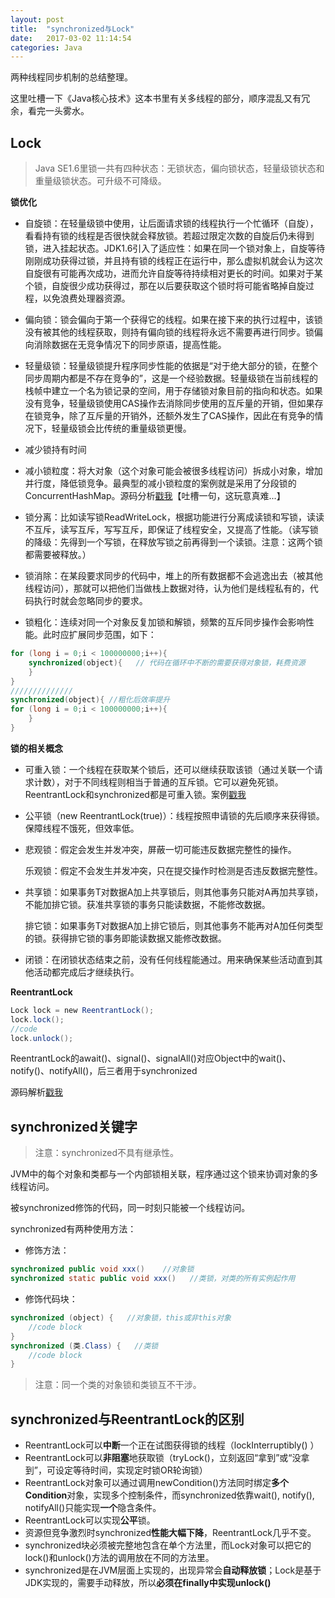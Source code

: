 ```yaml
---
layout: post
title:  "synchronized与Lock"
date:   2017-03-02 11:14:54
categories: Java
---
```


两种线程同步机制的总结整理。

这里吐槽一下《Java核心技术》这本书里有关多线程的部分，顺序混乱又有冗余，看完一头雾水。

## Lock

> Java SE1.6里锁一共有四种状态：无锁状态，偏向锁状态，轻量级锁状态和重量级锁状态。可升级不可降级。

**锁优化**

- 自旋锁：在轻量级锁中使用，让后面请求锁的线程执行一个忙循环（自旋），看看持有锁的线程是否很快就会释放锁。若超过限定次数的自旋后仍未得到锁，进入挂起状态。JDK1.6引入了适应性：如果在同一个锁对象上，自旋等待刚刚成功获得过锁，并且持有锁的线程正在运行中，那么虚拟机就会认为这次自旋很有可能再次成功，进而允许自旋等待持续相对更长的时间。如果对于某个锁，自旋很少成功获得过，那在以后要获取这个锁时将可能省略掉自旋过程，以免浪费处理器资源。
- 偏向锁：锁会偏向于第一个获得它的线程。如果在接下来的执行过程中，该锁没有被其他的线程获取，则持有偏向锁的线程将永远不需要再进行同步。锁偏向消除数据在无竞争情况下的同步原语，提高性能。
- 轻量级锁：轻量级锁提升程序同步性能的依据是“对于绝大部分的锁，在整个同步周期内都是不存在竞争的”，这是一个经验数据。轻量级锁在当前线程的栈帧中建立一个名为锁记录的空间，用于存储锁对象目前的指向和状态。如果没有竞争，轻量级锁使用CAS操作去消除同步使用的互斥量的开销，但如果存在锁竞争，除了互斥量的开销外，还额外发生了CAS操作，因此在有竞争的情况下，轻量级锁会比传统的重量级锁更慢。

- 减少锁持有时间
- 减小锁粒度：将大对象（这个对象可能会被很多线程访问）拆成小对象，增加并行度，降低锁竞争。最典型的减小锁粒度的案例就是采用了分段锁的ConcurrentHashMap。源码分析[戳我](https://my.oschina.net/hosee/blog/675884)【吐槽一句，这玩意真难...】
- 锁分离：比如读写锁ReadWriteLock，根据功能进行分离成读锁和写锁，读读不互斥，读写互斥，写写互斥，即保证了线程安全，又提高了性能。（读写锁的降级：先得到一个写锁，在释放写锁之前再得到一个读锁。注意：这两个锁都需要被释放。）
- 锁消除：在某段要求同步的代码中，堆上的所有数据都不会逃逸出去（被其他线程访问），那就可以把他们当做栈上数据对待，认为他们是线程私有的，代码执行时就会忽略同步的要求。
- 锁粗化：连续对同一个对象反复加锁和解锁，频繁的互斥同步操作会影响性能。此时应扩展同步范围，如下：
```java
for (long i = 0;i < 100000000;i++){
	synchronized(object){   // 代码在循环中不断的需要获得对象锁，耗费资源
	}
}
//////////////
synchronized(object){ //粗化后效率提升
for (long i = 0;i < 100000000;i++){   
    }
}
```

**锁的相关概念**

- 可重入锁：一个线程在获取某个锁后，还可以继续获取该锁（通过关联一个请求计数），对于不同线程则相当于普通的互斥锁。它可以避免死锁。ReentrantLock和synchronized都是可重入锁。案例[戳我](http://blog.csdn.net/ns_code/article/details/17014135) 
- 公平锁（new ReentrantLock(true)）：线程按照申请锁的先后顺序来获得锁。保障线程不饿死，但效率低。
- 悲观锁：假定会发生并发冲突，屏蔽一切可能违反数据完整性的操作。 

  乐观锁：假定不会发生并发冲突，只在提交操作时检测是否违反数据完整性。
- 共享锁：如果事务T对数据A加上共享锁后，则其他事务只能对A再加共享锁，不能加排它锁。获准共享锁的事务只能读数据，不能修改数据。

  排它锁：如果事务T对数据A加上排它锁后，则其他事务不能再对A加任何类型的锁。获得排它锁的事务即能读数据又能修改数据。
- 闭锁：在闭锁状态结束之前，没有任何线程能通过。用来确保某些活动直到其他活动都完成后才继续执行。

**ReentrantLock**
```java
Lock lock = new ReentrantLock();  
lock.lock();  
//code
lock.unlock();  
```
ReentrantLock的await()、signal()、signalAll()对应Object中的wait()、notify()、notifyAll()，后三者用于synchronized

源码解析[戳我](http://www.cnblogs.com/zhimingyang/p/5702752.html)

## synchronized关键字

> 注意：synchronized不具有继承性。

JVM中的每个对象和类都与一个内部锁相关联，程序通过这个锁来协调对象的多线程访问。

被synchronized修饰的代码，同一时刻只能被一个线程访问。

synchronized有两种使用方法：

- 修饰方法：
```java
synchronized public void xxx()    //对象锁
synchronized static public void xxx()   //类锁，对类的所有实例起作用
```
- 修饰代码块：
```java
synchronized (object) {   //对象锁，this或非this对象
    //code block
}
synchronized (类.Class) {   //类锁
    //code block
}
```
> 注意：同一个类的对象锁和类锁互不干涉。


## synchronized与ReentrantLock的区别

- ReentrantLock可以**中断**一个正在试图获得锁的线程（lockInterruptibly() ）
- ReentrantLock可以**非阻塞**地获取锁（tryLock()，立刻返回“拿到”或“没拿到”，可设定等待时间，实现定时锁OR轮询锁）
- ReentrantLock对象可以通过调用newCondition()方法同时绑定**多个Condition**对象，实现多个控制条件，而synchronized依靠wait(), notify(), notifyAll()只能实现**一个**隐含条件。
- ReentrantLock可以实现**公平**锁。
- 资源但竞争激烈时synchronized**性能大幅下降**，ReentrantLock几乎不变。
- synchronized块必须被完整地包含在单个方法里，而Lock对象可以把它的lock()和unlock()方法的调用放在不同的方法里。
- synchronized是在JVM层面上实现的，出现异常会**自动释放锁**；Lock是基于JDK实现的，需要手动释放，所以**必须在finally中实现unlock()**















